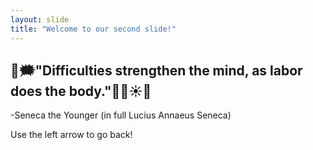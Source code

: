 ```yaml
---
layout: slide
title: "Welcome to our second slide!"
---
```

:brain::right_anger_bubble:"Difficulties strengthen the mind, as labor does the body.":lotus_position_man::sunny::star2:
---
-Seneca the Younger (in full Lucius Annaeus Seneca)

Use the left arrow to go back!
